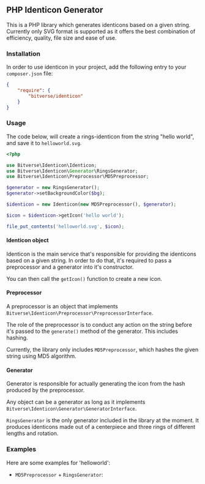 ## PHP Identicon Generator

This is a PHP library which generates identicons based on a given string.
Currently only SVG format is supported as it offers the best combination of efficiency, quality, file size and ease of use.

### Installation

In order to use identicon in your project, add the following entry to your ```composer.json``` file:

```json
{
    "require": {
        "bitverse/identicon"
    }
}
```

### Usage

The code below, will create a rings-identicon from the string "hello world", and save it to ```helloworld.svg```.

```php
<?php

use Bitverse\Identicon\Identicon;
use Bitverse\Identicon\Generator\RingsGenerator;
use Bitverse\Identicon\Preprocessor\MD5Preprocessor;

$generator = new RingsGenerator();
$generator->setBackgroundColor($bg);

$identicon = new Identicon(new MD5Preprocessor(), $generator);

$icon = $identicon->getIcon('hello world');

file_put_contents('helloworld.svg', $icon);
```

#### Identicon object

Identicon is the main service that's responsible for providing the identicons based on a given string. In order to do that, it's required to pass a preprocessor and a generator into it's constructor.

You can then call the ```getIcon()``` function to create a new icon.

#### Preprocessor

A preprocessor is an object that implements ```Bitverse\Identicon\Preprocessor\PreprocessorInterface```.

The role of the preprocessor is to conduct any action on the string before it's passed to the ```generate()``` method of the generator. This includes hashing.

Currently, the library only includes ```MD5Preprocessor```, which hashes the given string using MD5 algorithm.

#### Generator

Generator is responsible for actually generating the icon from the hash produced by the preprocessor.

Any object can be a generator as long as it implements ```Bitverse\Identicon\Generator\GeneratorInterface```.

```RingsGenerator``` is the only generator included in the library at the moment. It produces identicons made out of a centerpiece and three rings of different lengths and rotation.

### Examples

Here are some examples for 'helloworld':

- ```MD5Preprocessor``` + ```RingsGenerator```:
